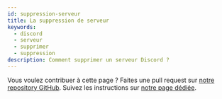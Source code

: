```yaml
---
id: suppression-serveur
title: La suppression de serveur
keywords:
  - discord
  - serveur
  - supprimer
  - suppression
description: Comment supprimer un serveur Discord ?
---
```

Vous voulez contribuer à cette page ? Faites une pull request sur [notre repository GitHub](https://github.com/discordfr/wiki). Suivez les instructions sur [notre page dédiée](https://discord.fr/wiki/contribuer).
